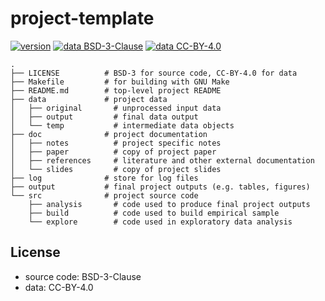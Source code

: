 # project-template

[![version](https://img.shields.io/badge/version-2024.01-blue)]()
[![data BSD-3-Clause](https://img.shields.io/badge/code-BSD_3--Clause-blue.svg)](https://opensource.org/licenses/BSD-3-Clause)
[![data CC-BY-4.0](https://img.shields.io/badge/data-CC_BY_4.0-lightgrey.svg)](https://creativecommons.org/licenses/by-nc/4.0/)

```
.
├── LICENSE          # BSD-3 for source code, CC-BY-4.0 for data
├── Makefile         # for building with GNU Make
├── README.md        # top-level project README
├── data             # project data
│   ├── original       # unprocessed input data 
│   ├── output         # final data output
│   └── temp           # intermediate data objects
├── doc              # project documentation
│   ├── notes          # project specific notes
│   ├── paper          # copy of project paper
│   ├── references     # literature and other external documentation
│   └── slides         # copy of project slides
├── log              # store for log files
├── output           # final project outputs (e.g. tables, figures)
└── src              # project source code
    ├── analysis       # code used to produce final project outputs
    ├── build          # code used to build empirical sample
    └── explore        # code used in exploratory data analysis
```

## License

- source code: BSD-3-Clause
- data: CC-BY-4.0
